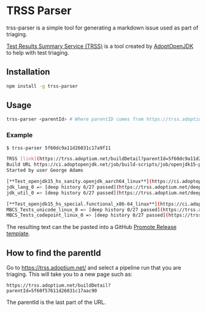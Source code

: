 # TRSS Parser
trss-parser is a simple tool for generating a markdown issue used as part of triaging.

[Test Results Summary Service (TRSS)](https://trss.adoptopenjdk.net) is a tool created by [AdoptOpenJDK](https://adoptopenjdk.net) to help with test triaging.

## Installation
```bash
npm install -g trss-parser
```

## Usage
```bash
trss-parser <parentId> # Where parentID comes from https://trss.adoptium.net/
```

### Example
```bash
$ trss-parser 5f60dc9a11d26031c17a9f11

TRSS [link](https://trss.adoptium.net/buildDetail?parentId=5f60dc9a11d26031c17a9f11&testSummaryResult=failed&buildNameRegex=%5ETest) 
Build URL https://ci.adoptopenjdk.net/job/build-scripts/job/openjdk15-pipeline/282/ 
Started by user George Adams 

[**Test_openjdk15_hs_sanity.openjdk_aarch64_linux**](https://ci.adoptopenjdk.net/job/Test_openjdk15_hs_sanity.openjdk_aarch64_linux/48/) 
jdk_lang_0 => [deep history 6/27 passed](https://trss.adoptium.net/deepHistory?testId=5f60f83711d26031c17ab408) 
jdk_util_0 => [deep history 6/27 passed](https://trss.adoptium.net/deepHistory?testId=5f60f83711d26031c17ab406) 

[**Test_openjdk15_hs_special.functional_x86-64_linux**](https://ci.adoptopenjdk.net/job/Test_openjdk15_hs_special.functional_x86-64_linux/46/) 
MBCS_Tests_unicode_linux_0 => [deep history 0/27 passed](https://trss.adoptium.net/deepHistory?testId=5f60f82e11d26031c17ab245) 
MBCS_Tests_codepoint_linux_0 => [deep history 0/27 passed](https://trss.adoptium.net/deepHistory?testId=5f60f82e11d26031c17ab177) 
```

The resulting text can the be pasted into a GitHub [Promote Release template](https://github.com/AdoptOpenJDK/TSC/issues/new/choose).

## How to find the parentId
Go to https://trss.adoptium.net/ and select a pipeline run that you are triaging.
This will take you to a new page such as:
```
https://trss.adoptium.net/buildDetail?parentId=5f60f57611d26031c17aac90
```

The parentId is the last part of the URL.